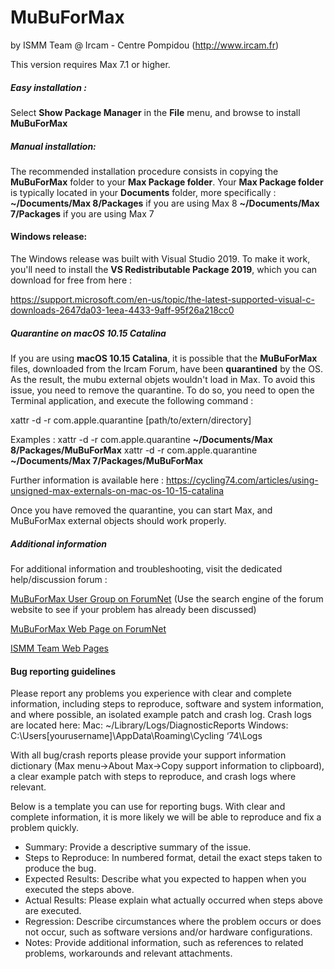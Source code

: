 # MuBuForMax
by ISMM Team @ Ircam - Centre Pompidou (http://www.ircam.fr)

This version requires Max 7.1 or higher.

##### Easy installation :
Select **Show Package Manager** in the **File** menu, and browse to install **MuBuForMax**

##### Manual installation:
The recommended installation procedure consists in copying the **MuBuForMax** folder to your **Max Package folder**.
Your **Max Package folder** is typically located in your **Documents** folder, more specifically :
**~/Documents/Max 8/Packages** if you are using Max 8
**~/Documents/Max 7/Packages** if you are using Max 7

#### Windows release:

The Windows release was built with Visual Studio 2019. To make it work, you'll need to install the **VS Redistributable Package 2019**, which you can download for free from here :

https://support.microsoft.com/en-us/topic/the-latest-supported-visual-c-downloads-2647da03-1eea-4433-9aff-95f26a218cc0

#####  Quarantine on macOS 10.15 Catalina

If you are using **macOS 10.15 Catalina**, it is possible that the **MuBuForMax** files, downloaded from the Ircam Forum,  have been **quarantined** by the OS. As the result, the mubu external objets wouldn't load in Max.
To avoid this issue, you need to remove the quarantine. 
To do so, you need to open the Terminal application, and execute the following command :

xattr -d -r com.apple.quarantine [path/to/extern/directory]

Examples :
xattr -d -r com.apple.quarantine **~/Documents/Max 8/Packages/MuBuForMax**
xattr -d -r com.apple.quarantine **~/Documents/Max 7/Packages/MuBuForMax**

Further information is available here :
https://cycling74.com/articles/using-unsigned-max-externals-on-mac-os-10-15-catalina

Once you have removed the quarantine, you can start Max, and MuBuForMax external objects should work properly.

#####  Additional information

For additional information and troubleshooting, visit the dedicated help/discussion forum :

[MuBuForMax User Group on ForumNet](http://forumnet.ircam.fr/user-groups/mubu-for-max/)
(Use the search engine of the forum website to see if your problem has already been discussed)

[MuBuForMax Web Page on ForumNet](http://forumnet.ircam.fr/product/mubu-en/)

[ISMM Team Web Pages](https://www.stms-lab.fr/team/interaction-son-musique-mouvement/)

#### Bug reporting guidelines

Please report any problems you experience with clear and complete information, including steps to reproduce,
software and system information, and where possible, an isolated example patch and crash log.
Crash logs are located here:
Mac: ~/Library/Logs/DiagnosticReports
Windows: C:\Users\[yourusername]\AppData\Roaming\Cycling ‘74\Logs

With all bug/crash reports please provide your support information dictionary (Max menu->About Max->Copy support information to clipboard),
a clear example patch with steps to reproduce, and crash logs where relevant.

Below is a template you can use for reporting bugs.
With clear and complete information, it is more likely we will be able to reproduce and fix a problem quickly.
- Summary: Provide a descriptive summary of the issue.
- Steps to Reproduce: In numbered format, detail the exact steps taken to produce the bug.
- Expected Results: Describe what you expected to happen when you executed the steps above.
- Actual Results: Please explain what actually occurred when steps above are executed.
- Regression: Describe circumstances where the problem occurs or does not occur, such as software versions and/or hardware configurations.
- Notes: Provide additional information, such as references to related problems, workarounds and relevant attachments.
